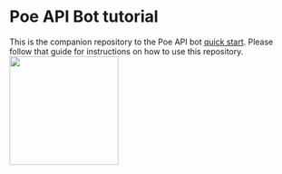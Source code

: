 # Poe API Bot tutorial

This is the companion repository to the Poe API bot
[quick start](https://developer.poe.com/api-bots/quick-start). Please follow that guide
for instructions on how to use this repository.
[<img src="https://open.autocode.com/static/images/open.svg?" width="192">](https://open.autocode.com/)
